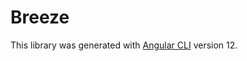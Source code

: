 # Breeze

This library was generated with [Angular CLI](https://github.com/angular/angular-cli) version 12.
 